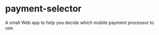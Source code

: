 payment-selector
================

A small Web app to help you decide which mobile payment processor to use.